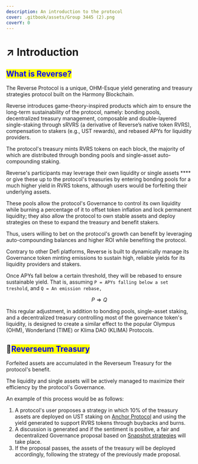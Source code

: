 ```yaml
---
description: An introduction to the protocol
cover: .gitbook/assets/Group 3445 (2).png
coverY: 0
---
```


# ↗ Introduction

## <mark style="color:blue;">What is Reverse?</mark>

The Reverse Protocol is a unique, OHM-Esque yield generating and treasury strategies protocol built on the Harmony Blockchain.&#x20;

Reverse introduces game-theory-inspired products which aim to ensure the long-term sustainability of the protocol, namely: bonding pools, decentralized treasury management, composable and double-layered single-staking through sRVRS (a derivative of Reverse’s native token RVRS), compensation to stakers (e.g., UST rewards), and rebased APYs for liquidity providers.

The protocol's treasury mints RVRS tokens on each block, the majority of which are distributed through bonding pools and single-asset auto-compounding staking.

Reverse's participants may leverage their own liquidity or single assets **** or give these up to the protocol's treasuries by entering bonding pools for a much higher yield in RVRS tokens, although users would be forfeiting their underlying assets.&#x20;

These pools allow the protocol's Governance to control its own liquidity while burning a percentage of it to offset token inflation and lock permanent liquidity; they also allow the protocol to own stable assets and deploy strategies on these to expand the treasury and benefit stakers.&#x20;

Thus, users willing to bet on the protocol's growth can benefit by leveraging auto-compounding balances and higher ROI while benefiting the protocol.

Contrary to other Defi platforms, Reverse is built to dynamically manage its Governance token minting emissions to sustain high, reliable yields for its liquidity providers and stakers.&#x20;

Once APYs fall below a certain threshold, they will be rebased to ensure sustainable yield. That is, assuming `P = APYs falling below a set treshold`, and `Q = An emission rebase,`

$$
P ⇒ Q
$$

This regular adjustment, in addition to bonding pools, single-asset staking, and a decentralized treasury controlling most of the governance token's liquidity, is designed to create a similar effect to the popular Olympus (OHM), Wonderland (TIME) or Klima DAO (KLIMA) Protocols.

## 🏦<mark style="color:blue;">Reverseum Treasury</mark>

Forfeited assets are accumulated in the Reverseum Treasury for the protocol's benefit.&#x20;

The liquidity and single assets will be actively managed to maximize their efficiency by the protocol's Governance.&#x20;

An example of this process would be as follows:

1. A protocol's user proposes a strategy in which 10% of the treasury assets are deployed on UST staking on [Anchor Protocol](https://anchorprotocol.com) and using the yield generated to support RVRS tokens through buybacks and burns.
2. A discussion is generated and if the sentiment is positive, a fair and decentralized Governance proposal based on [Snapshot strategies](https://github.com/snapshot-labs) will take place.
3. If the proposal passes, the assets of the treasury will be deployed accordingly, following the strategy of the previously made proposal.
